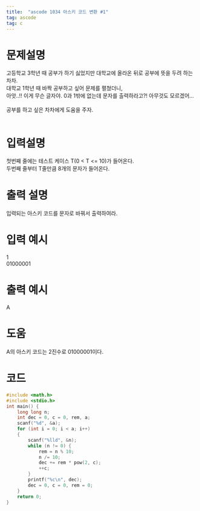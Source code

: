 ```yaml
---
title:  "ascode 1034 아스키 코드 변환 #1"
tag: ascode 
tag: c 
---
```


# 문제설명

고등학교 3학년 때 공부가 하기 싫었지만 대학교에 올라온 뒤로 공부에 뜻을 두려 하는 차차.<br>
대학교 1학년 때 바짝 공부하고 싶어 문제를 펼쳤더니,<br>
아앗..!! 이게 무슨 글자야. 0과 1밖에 없는데 문자를 출력하라고?! 아무것도 모르겠어...<br>
<br>
공부를 하고 싶은 차차에게 도움을 주자.<br>
<br>
# 입력설명 

첫번째 줄에는 테스트 케이스 T(0 < T <= 10)가 들어온다.<br>
두번째 줄부터 T줄만큼 8개의 문자가 들어온다.

# 출력 설명
입력되는 아스키 코드를 문자로 바꿔서 출력하여라.
# 입력 예시
1 <br>
01000001
# 출력 예시
A
# 도움
A의 아스키 코드는 2진수로 01000001이다.

# 코드

```c
#include <math.h>
#include <stdio.h>
int main() {
    long long n;
    int dec = 0, c = 0, rem, a;
    scanf("%d", &a);
    for (int i = 0; i < a; i++)
    {
        scanf("%lld", &n);
        while (n != 0) {
            rem = n % 10;
            n /= 10;
            dec += rem * pow(2, c);
            ++c;
        }
        printf("%c\n", dec);
        dec = 0, c = 0, rem = 0;
    }
	return 0;
}
```